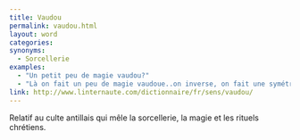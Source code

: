 ```yaml
---
title: Vaudou
permalink: vaudou.html
layout: word
categories:
synonyms:
  - Sorcellerie
examples:
  - "Un petit peu de magie vaudou?"
  - "Là on fait un peu de magie vaudoue..on inverse, on fait une symétrie de la matrice par la diagonale, et on multiplie tout par pi…et voilà !"
link: http://www.linternaute.com/dictionnaire/fr/sens/vaudou/
---
```


Relatif au culte antillais qui mêle la sorcellerie, la magie et les rituels chrétiens. 

